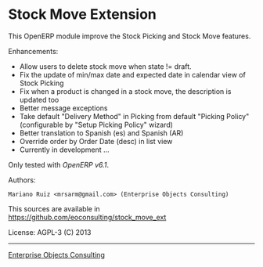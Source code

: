 Stock Move Extension
====================

This OpenERP module improve the Stock Picking and Stock Move features. 

Enhancements:

 * Allow users to delete stock move when state != draft.
 * Fix the update of min/max date and expected date in
   calendar view of Stock Picking
 * Fix when a product is changed in a stock move, the
   description is updated too
 * Better message exceptions
 * Take default "Delivery Method" in Picking from default "Picking Policy"
   (configurable by "Setup Picking Policy" wizard)
 * Better translation to Spanish (es) and Spanish (AR)
 * Override order by Order Date (desc) in list view
 * Currently in development ...

Only tested with *OpenERP v6.1*.

Authors:

    Mariano Ruiz <mrsarm@gmail.com> (Enterprise Objects Consulting)

This sources are available in https://github.com/eoconsulting/stock_move_ext

License: AGPL-3
(C) 2013

__________

[Enterprise Objects Consulting](http://www.eoconsulting.com.ar)
